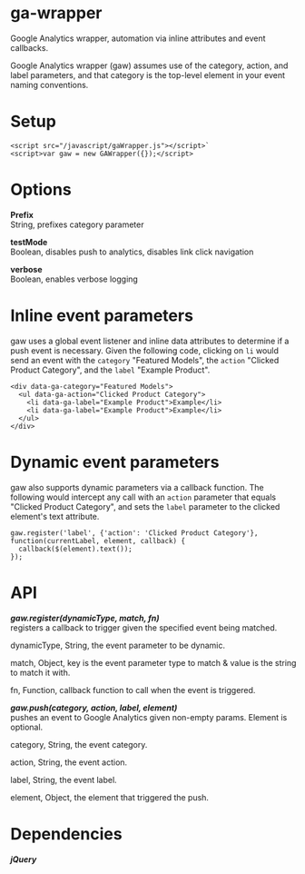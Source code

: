 # ga-wrapper
Google Analytics wrapper, automation via inline attributes and event callbacks.

Google Analytics wrapper (gaw) assumes use of the category, action, and label parameters, and that category is the top-level element in your event naming conventions.  

# Setup  
```
<script src="/javascript/gaWrapper.js"></script>`  
<script>var gaw = new GAWrapper({});</script>
```
  
# Options  
**Prefix**  
String, prefixes category parameter  
  
**testMode**  
Boolean, disables push to analytics, disables link click navigation  
  
**verbose**  
Boolean, enables verbose logging

# Inline event parameters
gaw uses a global event listener and inline data attributes to determine if a push event is necessary. Given the following code, clicking on `li` would send an event with the `category` "Featured Models", the `action` "Clicked Product Category", and the `label` "Example Product".  
```
<div data-ga-category="Featured Models">
  <ul data-ga-action="Clicked Product Category">
    <li data-ga-label="Example Product">Example</li>
    <li data-ga-label="Example Product">Example</li>
  </ul>
</div>
```  
  
# Dynamic event parameters  
gaw also supports dynamic parameters via a callback function. The following would intercept any call with an `action` parameter that equals "Clicked Product Category", and sets the `label` parameter to the clicked element's text attribute.
```
gaw.register('label', {'action': 'Clicked Product Category'}, function(currentLabel, element, callback) {
  callback($(element).text());
});
```  
  
# API  
***gaw.register(dynamicType, match, fn)***  
registers a callback to trigger given the specified event being matched.  
  
  
dynamicType, String, the event parameter to be dynamic.  
  
match, Object, key is the event parameter type to match & value is the string to match it with.  
  
fn, Function, callback function to call when the event is triggered.  
  
***gaw.push(category, action, label, element)***  
pushes an event to Google Analytics given non-empty params. Element is optional.  
  
  
category, String, the event category.  
  
action, String, the event action.  
  
label, String, the event label.  
  
element, Object, the element that triggered the push.  
  
# Dependencies
***jQuery***
